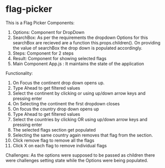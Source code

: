 # flag-picker
This is a Flag Picker
Components:
1) Options: Component for DropDown
2) SearchBox: As per the requirements the dropdown Options for this searchBox are recieved are a function this.props.children(). On providing the value of searchBox the drop down is populated accordingly.
3) Steps: Component for 2 steps
4) Result: Component for showing selected flags
5) Main Component App.js : It maintains the state of the application

Functionality:
1) On Focus the continent drop down opens up.
2) Type Ahead to get filtered values
3) Select the continent by clicking or using up/down arrow keys and pressing enter
4) On Selecting the continent the first dropdown closes
5) On focus the country drop down opens up
6) Type Ahead to get filtered values
7) Select the countries by clicking OR using up/down arrow keys and pressing enter
8) The selected flags section get populated
9) Selecting the same country again removes that flag from the section.
10) Click remove flag to remove all the flags
11) Click X on each flag to remove individual flags


Challenges:
As the options were supposed to be passed as children there were challenges setting state while the Options were being populated.
